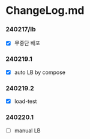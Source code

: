 # ChangeLog.md

### 240217/lb
- [x] 무중단 배포 

### 240219.1
- [x] auto LB by compose

### 240219.2
- [x] load-test

### 240220.1
- [ ] manual LB
